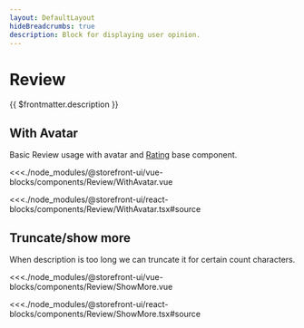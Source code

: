 ```yaml
---
layout: DefaultLayout
hideBreadcrumbs: true
description: Block for displaying user opinion.
---
```

# Review

{{ $frontmatter.description }}

## With Avatar

Basic Review usage with avatar and [Rating](/vue/components/rating.html) base component.

<Showcase showcase-name="Review/WithAvatar" style="min-height:220px">

<!-- vue -->
<<<./node_modules/@storefront-ui/vue-blocks/components/Review/WithAvatar.vue
<!-- end vue -->
<!-- react -->
<<<./node_modules/@storefront-ui/react-blocks/components/Review/WithAvatar.tsx#source
<!-- end react -->

</Showcase>

## Truncate/show more

When description is too long we can truncate it for certain count characters.

<Showcase showcase-name="Review/ShowMore" style="min-height:360px">

<!-- vue -->
<<<./node_modules/@storefront-ui/vue-blocks/components/Review/ShowMore.vue
<!-- end vue -->
<!-- react -->
<<<./node_modules/@storefront-ui/react-blocks/components/Review/ShowMore.tsx#source
<!-- end react -->

</Showcase>
